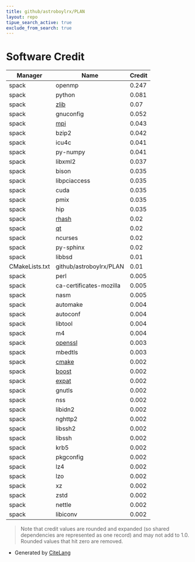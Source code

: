 ```yaml
---
title: github/astroboylrx/PLAN
layout: repo
tipue_search_active: true
exclude_from_search: true
---
```

# Software Credit

|Manager|Name|Credit|
|-------|----|------|
|spack|openmp|0.247|
|spack|python|0.081|
|spack|[zlib](https://zlib.net)|0.07|
|spack|gnuconfig|0.052|
|spack|[mpi](http://mvapich.cse.ohio-state.edu)|0.043|
|spack|bzip2|0.042|
|spack|icu4c|0.041|
|spack|py-numpy|0.041|
|spack|libxml2|0.037|
|spack|bison|0.035|
|spack|libpciaccess|0.035|
|spack|cuda|0.035|
|spack|pmix|0.035|
|spack|hip|0.035|
|spack|[rhash](https://sourceforge.net/projects/rhash/)|0.02|
|spack|[qt](https://qt.io)|0.02|
|spack|ncurses|0.02|
|spack|py-sphinx|0.02|
|spack|libbsd|0.01|
|CMakeLists.txt|github/astroboylrx/PLAN|0.01|
|spack|perl|0.005|
|spack|ca-certificates-mozilla|0.005|
|spack|nasm|0.005|
|spack|automake|0.004|
|spack|autoconf|0.004|
|spack|libtool|0.004|
|spack|m4|0.004|
|spack|[openssl](https://www.openssl.org)|0.003|
|spack|mbedtls|0.003|
|spack|[cmake](https://www.cmake.org)|0.002|
|spack|[boost](https://www.boost.org)|0.002|
|spack|[expat](https://libexpat.github.io/)|0.002|
|spack|gnutls|0.002|
|spack|nss|0.002|
|spack|libidn2|0.002|
|spack|nghttp2|0.002|
|spack|libssh2|0.002|
|spack|libssh|0.002|
|spack|krb5|0.002|
|spack|pkgconfig|0.002|
|spack|lz4|0.002|
|spack|lzo|0.002|
|spack|xz|0.002|
|spack|zstd|0.002|
|spack|nettle|0.002|
|spack|libiconv|0.002|


> Note that credit values are rounded and expanded (so shared dependencies are represented as one record) and may not add to 1.0. Rounded values that hit zero are removed.


- Generated by [CiteLang](https://github.com/vsoch/citelang)
